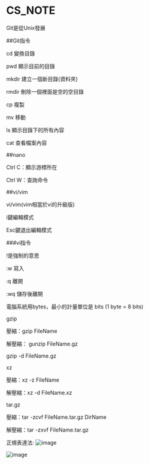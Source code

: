 # CS_NOTE

Git是從Unix發展

##Git指令


cd 	變換目錄


pwd	顯示目前的目錄


mkdir 建立一個新目錄(資料夾)


rmdir 刪除一個裡面是空的空目錄


cp 複製


mv 移動


ls 顯示目錄下的所有內容


cat 查看檔案內容



##nano


Ctrl C：顯示游標所在


Ctrl W：查詢命令




##vi/vim


vi/vim(vim相當於vi的升級版)


i鍵編輯模式




Esc鍵退出編輯模式



###vi指令







!是強制的意思




:w  寫入




:q  離開



:wq 儲存後離開




電腦系統用bytes，最小的計量單位是 bits (1 byte = 8 bits)





gzip


壓縮：gzip FileName

解壓縮：
gunzip FileName.gz

gzip -d FileName.gz

xz

壓縮：xz -z FileName

解壓縮：xz -d FileName.xz

tar.gz

壓縮：tar -zcvf FileName.tar.gz DirName

解壓縮：tar -zxvf FileName.tar.gz

正規表達法:
![image](https://user-images.githubusercontent.com/91451706/147905899-2e0af9ed-d0fa-4e9f-b80f-4d377d8c514a.png)

![image](https://user-images.githubusercontent.com/91451706/147905935-bad9b6ba-4a71-4429-b6c7-84fdf674f6a0.png)

